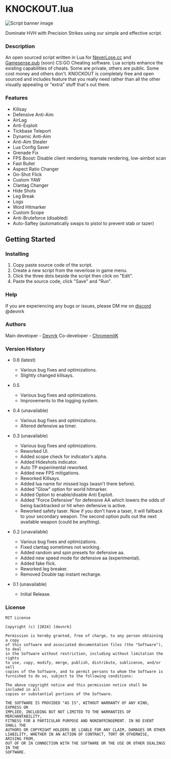 # KNOCKOUT.lua
![Script banner image](/KNOCKOUT/knockout%20banner.jpg)

Dominate HVH with Precision Strikes using our simple and effective script.

### Description

An open sourced script written in Lua for [NeverLose.cc](https://en.neverlose.cc/) and [Gamesense.pub](https://gamesense.pub/) (soon) CS:GO Cheating software. Lua scripts enhance the existing capabilities of cheats. Some are private, others are public. Some cost money and others don't. KNOCKOUT is completely free and open sourced and includes feature that you really need rather than all the other visually appealing or "extra" stuff that's out there.

### Features

- Killsay
- Defensive Anti-Aim
- AirLag
- Anti-Exploit
- Tickbase Teleport
- Dynamic Anti-Aim
- Anti-Aim Stealer
- Lua Config Saver
- Grenade Fix
- FPS Boost: Disable client rendering, teamate rendering, low-aimbot scan
- Fast Bullet
- Aspect Ratio Changer
- On-Shot Flick
- Custom YAW
- Clantag Changer
- Hide Shots
- Leg Break
- Logs
- Word Hitmarker
- Custom Scope
- Anti-Bruteforce (disabled)
- Auto-Saftey (automatically swaps to pistol to prevent stab or tazer)

## Getting Started

### Installing

<!-- * Download the script from the lastest release. -->
1. Copy paste source code of the script.
2. Create a new script from the neverlose in game menu.
3. Click the three dots beside the script then click on "Edit".
4. Paste the source code, click "Save" and "Run".

<!-- * Copy paste or drag and drop the file in your CS:GO directory. 
If you are using neverlose.cc:
```
C:\Program Files (x86)\Steam\steamapps\common\Counter-Strike Global Offensive\nl\scripts
```
If you are using gamesense.pub:
```
C:\Program Files (x86)\Steam\steamapps\common\Counter-Strike Global Offensive\
``` -->

### Help

If you are experiencing any bugs or issues, please DM me on [discord](https://discord.com/) @devnrk

### Authors

Main developer - [Devnrk](https://github.com/devnrk) 
Co-developer - [ChromemilK](https://github.com/chromemilk)

### Version History

* 0.6 (latest)
    * Various bug fixes and optimizations.
    * Slightly changed killsays.

* 0.5
    * Various bug fixes and optimizations.
    * Improvements to the logging system.

* 0.4 (unavailable)
    * Various bug fixes and optimizations.
    * Altered defensive aa timer.       

* 0.3 (unavailable)
    * Various bug fixes and optimizations.
    * Reworked UI.
    * Added scope check for indicator's alpha.
    * Added Hideshots indicator.
    * Auto TP experimental reworked.
    * Added new FPS mitigations.
    * Reworked Killsays.
    * Added lua name for missed logs (wasn't there before).
    * Added "Glow" option for world hitmarker.
    * Added Option to enable/disable Anti Exploit.
    * Added "Force Defensive" for defensive AA which lowers the odds of being backtracked or hit when defensive is active.
    * Reworked safety taser. Now if you don't have a taser, it will fallback to your secondary weapon. The second option pulls out the next available weapon (could be anything).

* 0.2 (unavailable)
    * Various bug fixes and optimizations.
    * Fixed clantag sometimes not working.
    * Added random and spin presets for defensive aa.
    * Added new speed mode for defensive aa (experimental).
    * Added fake flick.
    * Reworked leg breaker.
    * Removed Double tap instant recharge.
    <!-- * See [commit change]() or See [release history]() -->
* 0.1 (unavailable)
    * Initial Release.

### License
```
MIT License

Copyright (c) [2024] [devnrk]

Permission is hereby granted, free of charge, to any person obtaining a copy
of this software and associated documentation files (the "Software"), to deal
in the Software without restriction, including without limitation the rights
to use, copy, modify, merge, publish, distribute, sublicense, and/or sell
copies of the Software, and to permit persons to whom the Software is
furnished to do so, subject to the following conditions:

The above copyright notice and this permission notice shall be included in all
copies or substantial portions of the Software.

THE SOFTWARE IS PROVIDED "AS IS", WITHOUT WARRANTY OF ANY KIND, EXPRESS OR
IMPLIED, INCLUDING BUT NOT LIMITED TO THE WARRANTIES OF MERCHANTABILITY,
FITNESS FOR A PARTICULAR PURPOSE AND NONINFRINGEMENT. IN NO EVENT SHALL THE
AUTHORS OR COPYRIGHT HOLDERS BE LIABLE FOR ANY CLAIM, DAMAGES OR OTHER
LIABILITY, WHETHER IN AN ACTION OF CONTRACT, TORT OR OTHERWISE, ARISING FROM,
OUT OF OR IN CONNECTION WITH THE SOFTWARE OR THE USE OR OTHER DEALINGS IN THE
SOFTWARE.
```
<!-- ## Acknowledgments -->
